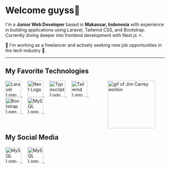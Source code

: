 # Welcome guyss👋

I'm a **Junior Web Developer** based in **Makassar, Indonesia** with experience in building applications using Laravel, Tailwind CSS, and Bootstrap.
Currently diving deeper into frontend development with Next.js ⚛️.

💼 I'm working as a freelancer and actively seeking new job opportunities in the tech industry 🚀.

---

## My Favorite Technologies

<img align="right" style="margin-right: 30px" src="https://media.tenor.com/LJC9j1vSkXwAAAAd/j-im-carreytyping-busy-working.gif" height="150" alt="gif of Jim Carrey workin"/>
<a href="https://laravel.com">
  <img height="50" title="Laravel" alt="Laravel Logo" src="https://github.com/laravel/art/blob/master/laravel-logo.png">
</a> &#xa0; &#xa0;
<a href="https://nextjs.org">
  <img height="50" title="NextJs" alt="Next Logo" src="https://img.icons8.com/?size=100&id=MWiBjkuHeMVq&format=png&color=000000">
</a> &#xa0; &#xa0;
<a href="https://typescriptlang.org">
  <img height="50" title="Typescript" alt="Typescript Logo" src="https://img.icons8.com/?size=100&id=HcQEdKCkXUs3&format=png&color=000000">
</a> &#xa0; &#xa0;
<a href="https://tailwindcss.com">
  <img height="50" title="Tailwind" alt="Tailwind Logo" src="https://img.icons8.com/?size=100&id=WoopfRcDj3RF&format=png&color=000000">
</a> &#xa0; &#xa0;
<a href="https://getbootstrap.com">
  <img height="50" title="Bootstrap" alt="Bootstrap Logo" src="https://img.icons8.com/?size=100&id=EzPCiQUqWWEa&format=png&color=000000">
</a> &#xa0; &#xa0;
<a href="https://www.mysql.com">
  <img height="50" title="Postgresql" alt="MySQL Logo" src="https://img.icons8.com/?size=100&id=rgPSE6nAB766&format=png&color=000000">
</a> &#xa0; &#xa0;

&nbsp;

## My Social Media

<p align="start">
  <a href="https://www.linkedin.com/in/hjrsmail">
    <img height="50" title="Postgresql" alt="MySQL Logo" src="https://img.icons8.com/?size=100&id=60ZV_wYC0BM2&format=png&color=000000">
  </a> &#xa0; &#xa0;
  <a href="https://www.instagram.com/hjrsmail">
    <img height="50" title="Postgresql" alt="MySQL Logo" src="https://img.icons8.com/?size=100&id=hFoVFpm6gl9A&format=png&color=000000">
  </a> &#xa0; &#xa0;
</p>


<!--
**hjrsmail/hjrsmail** is a ✨ _special_ ✨ repository because its `README.md` (this file) appears on your GitHub profile.

Here are some ideas to get you started:

- 🔭 I’m currently working on ...
- 🌱 I’m currently learning ...
- 👯 I’m looking to collaborate on ...
- 🤔 I’m looking for help with ...
- 💬 Ask me about ...
- 📫 How to reach me: ...
- 😄 Pronouns: ...
- ⚡ Fun fact: ...
-->
